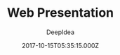 ---
title: Web Presentation
github: https://github.com/deepidea/web-presentation
demo: https://deepidea.github.io/web-presentation/
author: DeepIdea
ssg:
  - Jekyll
cms:
  - Markdown
date: 2017-10-15T05:35:15.000Z
description: Jekyll theme template to create web presentation
draft: true
publish_date: '2017-10-15T05:35:15Z'
update_date: '2020-06-16T07:39:01Z'
github_star: 167
github_fork: 110
---